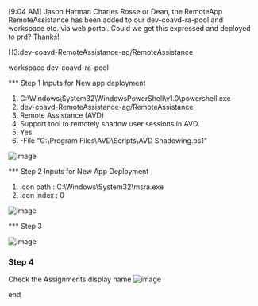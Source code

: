                     
[9:04 AM] Jason Harman
Charles Rosse or Dean, the RemoteApp RemoteAssistance has been added to our dev-coavd-ra-pool and workspace etc. via web portal. Could we get this expressed and deployed to prd? Thanks!

H3:dev-coavd-RemoteAssistance-ag/RemoteAssistance

workspace
dev-coavd-ra-pool

*** Step 1
Inputs for New app deployment

  1. C:\Windows\System32\WindowsPowerShell\v1.0\powershell.exe
  2. dev-coavd-RemoteAssistance-ag/RemoteAssistance
  3. Remote Assistance (AVD)
  4. Support tool to remotely shadow user sessions in AVD.
  5. Yes
  6. -File "C:\Program Files\AVD\Scripts\AVD Shadowing.ps1"

![image](https://github.com/kingmack199/website_research/assets/85894437/807552c8-f3b1-4989-98ba-eab31efdbabe)

*** Step 2
Inputs for New App Deployment

  1. Icon path   : C:\Windows\System32\msra.exe
  2. Icon index  :  0

![image](https://github.com/kingmack199/website_research/assets/85894437/7ddb392a-5c51-4583-8474-859e38b4bdbe)

*** Step 3

![image](https://github.com/kingmack199/website_research/assets/85894437/84889d02-6178-42f0-858d-a9008756954a)

### Step 4 

Check the Assignments display name
![image](https://github.com/kingmack199/website_research/assets/85894437/1add164d-7599-4f11-8b78-98f73a8abc4e)



end
